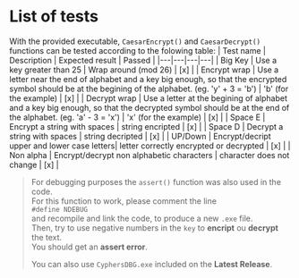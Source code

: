 
# List of tests

With the provided executable, `CaesarEncrypt()` and `CaesarDecrypt()` functions can be tested according to the folowing table:
| Test name | Description | Expected result | Passed |
|---|---|---|---|
| Big Key | Use a key greater than 25 | Wrap around (mod 26) | [x] |
| Encrypt wrap | Use a letter near the end of alphabet and a key big enough, so that the encrypted symbol should be at the begining of the alphabet. (eg. 'y' + 3 = 'b') | 'b' (for the example) | [x] |
| Decrypt wrap | Use a letter at the begining of alphabet and a key big enough, so that the decrypted symbol should be at the end of the alphabet. (eg. 'a' - 3 = 'x') | 'x' (for the example) | [x] |
| Space E | Encrypt a string with spaces | string encripted | [x] |
| Space D | Decrypt a string with spaces | string decripted | [x] |
| UP/Down | Encrypt/decript upper and lower case letters| letter correctly encrypted or decrypted | [x] |
| Non alpha | Encrypt/decrypt non alphabetic characters | character does not change | [x] |

> For debugging purposes the `assert()` function was also used in the code.  
> For this function to work, please comment the line  
> `#define NDEBUG`  
> and recompile and link the code, to produce a new `.exe` file.  
> Then, try to use negative numbers in the `key` to **encript** ou **decrypt** the text.  
> You should get an **assert error**.  
>
> You can also use `CyphersDBG.exe` included on the **Latest Release**.  
>